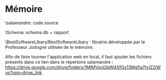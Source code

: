 # Mémoire
\salamandre: code source 


\Schema: schema db + rapport 

\BestSoftwareLibary/BestSoftwareLibary : librairie développée par le Professeur Jodogne utilisée de le mémoire. 


Afin de faire tourner l'application web en local, il faut ajouter les fichiers présents dans ce lien dans le répertoire salamandre : https://drive.google.com/drive/folders/1MlMVsnGibW4XfGs13Mgfla7tylZ2lWus?usp=drive_link

